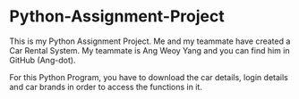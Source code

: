 # Python-Assignment-Project

This is my Python Assignment Project. Me and my teammate have created a Car Rental System.
My teammate is Ang Weoy Yang and you can find him in GitHub (Ang-dot).

For this Python Program, you have to download the car details, login details and car brands in order to access the functions in it.
